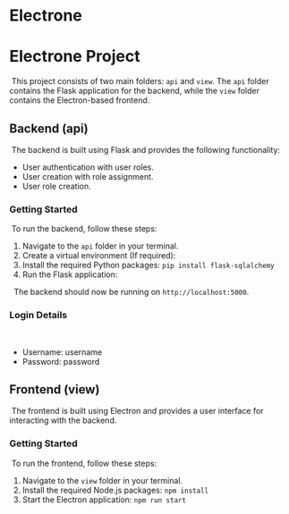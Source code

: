 # Electrone

# Electrone Project
​
This project consists of two main folders: `api` and `view`. The `api` folder contains the Flask application for the backend, while the `view` folder contains the Electron-based frontend.
​
## Backend (api)
​
The backend is built using Flask and provides the following functionality:
​
- User authentication with user roles.
- User creation with role assignment.
- User role creation.
​
### Getting Started
​
To run the backend, follow these steps:
​
1. Navigate to the `api` folder in your terminal.
​
2. Create a virtual environment (If required):
​
3. Install the required Python packages: `pip install flask-sqlalchemy`
​
4. Run the Flask application:
   
​
​
The backend should now be running on `http://localhost:5000`.
​
### Login Details
​
- Username: username
- Password: password
​
## Frontend (view)
​
The frontend is built using Electron and provides a user interface for interacting with the backend.
​
### Getting Started
​
To run the frontend, follow these steps:
​
1. Navigate to the `view` folder in your terminal.
​
2. Install the required Node.js packages: `npm install`
​
3. Start the Electron application: `npm run start`